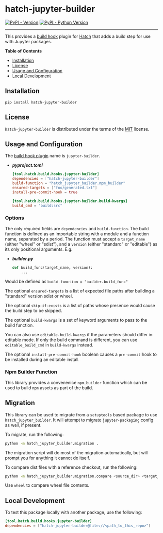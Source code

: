 # hatch-jupyter-builder

[![PyPI - Version](https://img.shields.io/pypi/v/hatch-jupyter-builder.svg)](https://pypi.org/project/hatch-jupyter-builder)
[![PyPI - Python Version](https://img.shields.io/pypi/pyversions/hatch-jupyter-builder.svg)](https://pypi.org/project/hatch-jupyter-builder)

---

This provides a [build hook](https://hatch.pypa.io/latest/config/build/#build-hooks) plugin for [Hatch](https://github.com/pypa/hatch) that adds a build step for use with Jupyter packages.

**Table of Contents**

- [Installation](#installation)
- [License](#license)
- [Usage and Configuration](#usage_and_configuration)
- [Local Development](#local_development)

## Installation

```console
pip install hatch-jupyter-builder
```

## License

`hatch-jupyter-builder` is distributed under the terms of the [MIT](https://spdx.org/licenses/MIT.html) license.

## Usage and Configuration

The [build hook plugin](https://hatch.pypa.io/latest/plugins/build-hook/) name is `jupyter-builder`.

- **_pyproject.toml_**

  ```toml
  [tool.hatch.build.hooks.jupyter-builder]
  dependencies = ["hatch-jupyter-builder"]
  build-function = "hatch_jupyter_builder.npm_builder"
  ensured-targets = ["foo/generated.txt"]
  install-pre-commit-hook = true

  [tool.hatch.build.hooks.jupyter-builder.build-kwargs]
  build_cmd = "build:src"
  ```

### Options

The only required fields are `dependencies` and `build-function`.
The build function is defined as an importable string with a module and a function name, separated by a period. The function must accept a
`target_name` (either "wheel" or "sdist"), and a `version` (either "standard" or "editable") as its only positional arguments. E.g.

- **_builder.py_**

  ```python
  def build_func(target_name, version):
      ...
  ```

Would be defined as `build-function = "builder.build_func"`

The optional `ensured-targets` is a list of expected file paths after building a
"standard" version sdist or wheel.

The optional `skip-if-exists` is a list of paths whose presence would cause
the build step to be skipped.

The optional `build-kwargs` is a set of keyword arguments to pass to the build
function.

You can also use `editable-build-kwargs` if the parameters should differ
in editable mode. If only the build command is different, you can use
`editable_build_cmd` in `build-kwargs` instead.

The optional `install-pre-commit-hook` boolean causes a `pre-commit` hook to be installed during an editable install.

### Npm Builder Function

This library provides a convenenice `npm_builder` function which can be
used to build `npm` assets as part of the build.

## Migration

This library can be used to migrate from a `setuptools` based package to
use `hatch_jupyter_builder`. It will attempt to migrate `jupyter-packaging`
config as well, if present.

To migrate, run the following:

```bash
python -m hatch_jupyter_builder.migration .
```

The migration script will do most of the migration automatically, but
will prompt you for anything it cannot do itself.

To compare dist files with a reference checkout, run the following:

```bash
python -m hatch_jupyter_builder.migration.compare <source_dir> <target_dir> sdist
```

Use `wheel` to compare wheel file contents.

## Local Development

To test this package locally with another package, use the following:

```toml
[tool.hatch.build.hooks.jupyter-builder]
dependencies = ["hatch-jupyter-builder@file://<path_to_this_repo>"]
```
